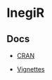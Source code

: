# InegiR

## Docs
* [CRAN](https://CRAN.R-project.org/package=inegiR)

* [Vignettes](http://www.enelmargen.org/ds/inegiR)
